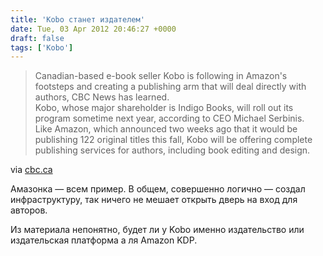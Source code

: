 ```yaml
---
title: 'Kobo станет издателем'
date: Tue, 03 Apr 2012 20:46:27 +0000
draft: false
tags: ['Kobo']
---
```


> Canadian-based e-book seller Kobo is following in Amazon's footsteps and creating a publishing arm that will deal directly with authors, CBC News has learned.  
> Kobo, whose major shareholder is Indigo Books, will roll out its program sometime next year, according to CEO Michael Serbinis.  
> Like Amazon, which announced two weeks ago that it would be publishing 122 original titles this fall, Kobo will be offering complete publishing services for authors, including book editing and design.

via [cbc.ca](http://www.cbc.ca/news/arts/story/2011/10/26/kobo-publishing.html)

Амазонка — всем пример. В общем, совершенно логично — создал инфраструктуру, так ничего не мешает открыть дверь на вход для авторов.

Из материала непонятно, будет ли у Kobo именно издательство или издательская платформа а ля Amazon KDP.